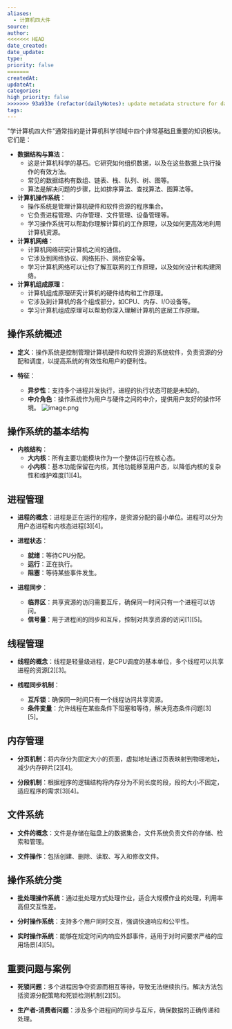 ```yaml
---
aliases:
  - 计算机四大件
source: 
author: 
<<<<<<< HEAD
date_created: 
date_update: 
type: 
priority: false
=======
createdAt: 
updateAt: 
categories: 
high_priority: false
>>>>>>> 93a933e (refactor(dailyNotes): update metadata structure for daily notes)
tags:
---
```

"学计算机四大件"通常指的是计算机科学领域中四个非常基础且重要的知识板块。它们是：

- **数据结构与算法**：
    - 这是计算机科学的基石。它研究如何组织数据，以及在这些数据上执行操作的有效方法。
    - 常见的数据结构有数组、链表、栈、队列、树、图等。
    - 算法是解决问题的步骤，比如排序算法、查找算法、图算法等。
- **计算机操作系统**：
    - 操作系统是管理计算机硬件和软件资源的程序集合。
    - 它负责进程管理、内存管理、文件管理、设备管理等。
    - 学习操作系统可以帮助你理解计算机的工作原理，以及如何更高效地利用计算机资源。
- **计算机网络**：
    - 计算机网络研究计算机之间的通信。
    - 它涉及到网络协议、网络拓扑、网络安全等。
    - 学习计算机网络可以让你了解互联网的工作原理，以及如何设计和构建网络。
- **计算机组成原理**：
    - 计算机组成原理研究计算机的硬件结构和工作原理。
    - 它涉及到计算机的各个组成部分，如CPU、内存、I/O设备等。
    - 学习计算机组成原理可以帮助你深入理解计算机的底层工作原理。



## 操作系统概述

- **定义**：操作系统是控制管理计算机硬件和软件资源的系统软件，负责资源的分配和调度，以提高系统的有效性和用户的便利性。

- **特征**：
  - **异步性**：支持多个进程并发执行，进程的执行状态可能是未知的。
  - **中介角色**：操作系统作为用户与硬件之间的中介，提供用户友好的操作环境。
![image.png](https://cdn.jsdelivr.net/gh/duanbiao2000/BlogGallery@main/picture/20240817105611.png)

## 操作系统的基本结构

- **内核结构**：
  - **大内核**：所有主要功能模块作为一个整体运行在核心态。
  - **小内核**：基本功能保留在内核，其他功能移至用户态，以降低内核的复杂性和维护难度[1][4]。

## 进程管理

- **进程的概念**：进程是正在运行的程序，是资源分配的最小单位。进程可以分为用户态进程和内核态进程[3][4]。

- **进程状态**：
  - **就绪**：等待CPU分配。
  - **运行**：正在执行。
  - **阻塞**：等待某些事件发生。

- **进程同步**：
  - **临界区**：共享资源的访问需要互斥，确保同一时间只有一个进程可以访问。
  - **信号量**：用于进程间的同步和互斥，控制对共享资源的访问[1][5]。

## 线程管理

- **线程的概念**：线程是轻量级进程，是CPU调度的基本单位，多个线程可以共享进程的资源[2][3]。

- **线程同步机制**：
  - **互斥锁**：确保同一时间只有一个线程访问共享资源。
  - **条件变量**：允许线程在某些条件下阻塞和等待，解决竞态条件问题[3][5]。

## 内存管理

- **分页机制**：将内存分为固定大小的页面，虚拟地址通过页表映射到物理地址，减少内存碎片[2][4]。

- **分段机制**：根据程序的逻辑结构将内存分为不同长度的段，段的大小不固定，适应程序的需求[3][4]。

## 文件系统

- **文件的概念**：文件是存储在磁盘上的数据集合，文件系统负责文件的存储、检索和管理。

- **文件操作**：包括创建、删除、读取、写入和修改文件。

## 操作系统分类

- **批处理操作系统**：通过批处理方式处理作业，适合大规模作业的处理，利用率高但交互性差。

- **分时操作系统**：支持多个用户同时交互，强调快速响应和公平性。

- **实时操作系统**：能够在规定时间内响应外部事件，适用于对时间要求严格的应用场景[4][5]。

## 重要问题与案例

- **死锁问题**：多个进程因争夺资源而相互等待，导致无法继续执行。解决方法包括资源分配策略和死锁检测机制[2][5]。

- **生产者-消费者问题**：涉及多个进程间的同步与互斥，确保数据的正确传递和处理。


